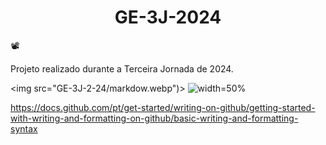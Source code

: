 <h1 align="center">GE-3J-2024</h1>
  
📽️<p>Projeto realizado durante a Terceira Jornada de 2024.</p>
<img src="GE-3J-2-24/markdow.webp")>
![width=50%](https://cdn.icon-icons.com/icons2/2699/PNG/512/markdown_here_logo_icon_169967.png)

https://docs.github.com/pt/get-started/writing-on-github/getting-started-with-writing-and-formatting-on-github/basic-writing-and-formatting-syntax
